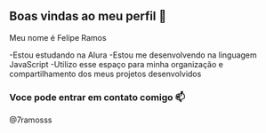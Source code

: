 ## Boas vindas ao meu perfil 💙

Meu nome é Felipe Ramos

-Estou estudando na Alura
-Estou me desenvolvendo na linguagem JavaScript
-Utilizo esse espaço para minha organização e compartilhamento dos meus projetos desenvolvidos

### Voce pode entrar em contato comigo 📫

@7ramosss


